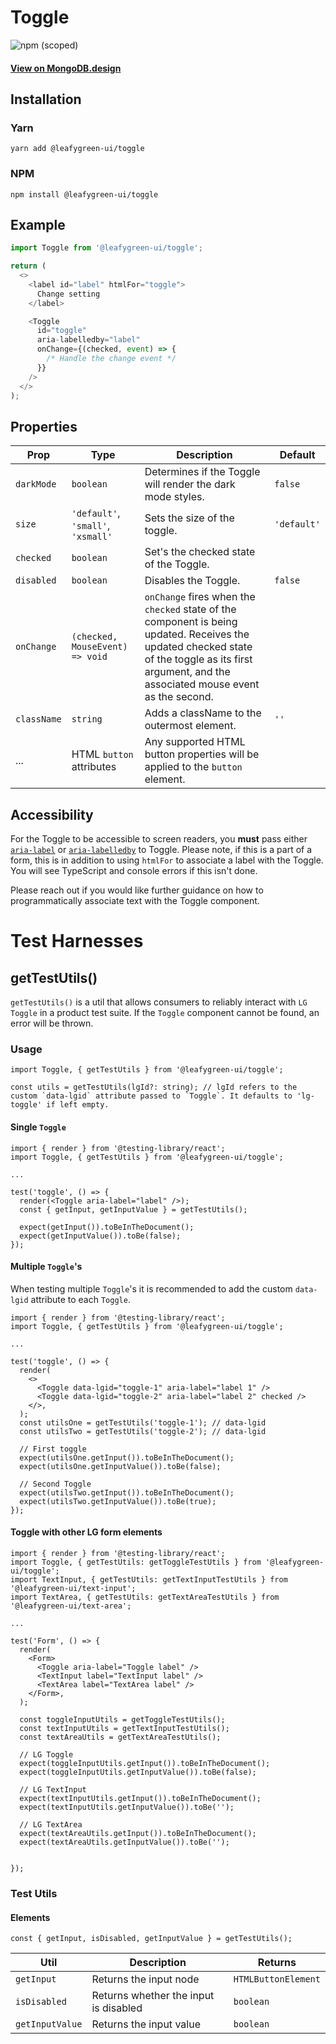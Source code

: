 # Toggle

![npm (scoped)](https://img.shields.io/npm/v/@leafygreen-ui/toggle.svg)

#### [View on MongoDB.design](https://www.mongodb.design/component/toggle/example/)

## Installation

### Yarn

```shell
yarn add @leafygreen-ui/toggle
```

### NPM

```shell
npm install @leafygreen-ui/toggle
```

## Example

```js
import Toggle from '@leafygreen-ui/toggle';

return (
  <>
    <label id="label" htmlFor="toggle">
      Change setting
    </label>

    <Toggle
      id="toggle"
      aria-labelledby="label"
      onChange={(checked, event) => {
        /* Handle the change event */
      }}
    />
  </>
);
```

## Properties

| Prop        | Type                               | Description                                                                                                                                                                                        | Default     |
| ----------- | ---------------------------------- | -------------------------------------------------------------------------------------------------------------------------------------------------------------------------------------------------- | ----------- |
| `darkMode`  | `boolean`                          | Determines if the Toggle will render the dark mode styles.                                                                                                                                         | `false`     |
| `size`      | `'default'`, `'small'`, `'xsmall'` | Sets the size of the toggle.                                                                                                                                                                       | `'default'` |
| `checked`   | `boolean`                          | Set's the checked state of the Toggle.                                                                                                                                                             |             |
| `disabled`  | `boolean`                          | Disables the Toggle.                                                                                                                                                                               | `false`     |
| `onChange`  | `(checked, MouseEvent) => void`    | `onChange` fires when the `checked` state of the component is being updated. Receives the updated checked state of the toggle as its first argument, and the associated mouse event as the second. |             |
| `className` | `string`                           | Adds a className to the outermost element.                                                                                                                                                         | `''`        |
| ...         | HTML `button` attributes           | Any supported HTML button properties will be applied to the `button` element.                                                                                                                      |             |

## Accessibility

For the Toggle to be accessible to screen readers, you **must** pass either [`aria-label`](https://developer.mozilla.org/en-US/docs/Web/Accessibility/ARIA/ARIA_Techniques/Using_the_aria-label_attribute) or [`aria-labelledby`](https://developer.mozilla.org/en-US/docs/Web/Accessibility/ARIA/ARIA_Techniques/Using_the_aria-labelledby_attribute) to Toggle. Please note, if this is a part of a form, this is in addition to using `htmlFor` to associate a label with the Toggle. You will see TypeScript and console errors if this isn't done.

Please reach out if you would like further guidance on how to programmatically associate text with the Toggle component.

# Test Harnesses

## getTestUtils()

`getTestUtils()` is a util that allows consumers to reliably interact with `LG Toggle` in a product test suite. If the `Toggle` component cannot be found, an error will be thrown.

### Usage

```tsx
import Toggle, { getTestUtils } from '@leafygreen-ui/toggle';

const utils = getTestUtils(lgId?: string); // lgId refers to the custom `data-lgid` attribute passed to `Toggle`. It defaults to 'lg-toggle' if left empty.
```

#### Single `Toggle`

```tsx
import { render } from '@testing-library/react';
import Toggle, { getTestUtils } from '@leafygreen-ui/toggle';

...

test('toggle', () => {
  render(<Toggle aria-label="label" />);
  const { getInput, getInputValue } = getTestUtils();

  expect(getInput()).toBeInTheDocument();
  expect(getInputValue()).toBe(false);
});
```

#### Multiple `Toggle`'s

When testing multiple `Toggle`'s it is recommended to add the custom `data-lgid` attribute to each `Toggle`.

```tsx
import { render } from '@testing-library/react';
import Toggle, { getTestUtils } from '@leafygreen-ui/toggle';

...

test('toggle', () => {
  render(
    <>
      <Toggle data-lgid="toggle-1" aria-label="label 1" />
      <Toggle data-lgid="toggle-2" aria-label="label 2" checked />
    </>,
  );
  const utilsOne = getTestUtils('toggle-1'); // data-lgid
  const utilsTwo = getTestUtils('toggle-2'); // data-lgid

  // First toggle
  expect(utilsOne.getInput()).toBeInTheDocument();
  expect(utilsOne.getInputValue()).toBe(false);

  // Second Toggle
  expect(utilsTwo.getInput()).toBeInTheDocument();
  expect(utilsTwo.getInputValue()).toBe(true);
});
```

#### Toggle with other LG form elements

```tsx
import { render } from '@testing-library/react';
import Toggle, { getTestUtils: getToggleTestUtils } from '@leafygreen-ui/toggle';
import TextInput, { getTestUtils: getTextInputTestUtils } from '@leafygreen-ui/text-input';
import TextArea, { getTestUtils: getTextAreaTestUtils } from '@leafygreen-ui/text-area';

...

test('Form', () => {
  render(
    <Form>
      <Toggle aria-label="Toggle label" />
      <TextInput label="TextInput label" />
      <TextArea label="TextArea label" />
    </Form>,
  );

  const toggleInputUtils = getToggleTestUtils();
  const textInputUtils = getTextInputTestUtils();
  const textAreaUtils = getTextAreaTestUtils();

  // LG Toggle
  expect(toggleInputUtils.getInput()).toBeInTheDocument();
  expect(toggleInputUtils.getInputValue()).toBe(false);

  // LG TextInput
  expect(textInputUtils.getInput()).toBeInTheDocument();
  expect(textInputUtils.getInputValue()).toBe('');

  // LG TextArea
  expect(textAreaUtils.getInput()).toBeInTheDocument();
  expect(textAreaUtils.getInputValue()).toBe('');


});
```

### Test Utils

#### Elements

```tsx
const { getInput, isDisabled, getInputValue } = getTestUtils();
```

| Util            | Description                           | Returns             |
| --------------- | ------------------------------------- | ------------------- |
| `getInput`      | Returns the input node                | `HTMLButtonElement` |
| `isDisabled`    | Returns whether the input is disabled | `boolean`           |
| `getInputValue` | Returns the input value               | `boolean`           |
